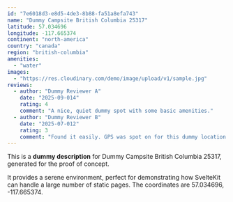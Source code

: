 ```yaml
---
id: "7e6018d3-e8d5-4de3-8b88-fa51a8efa743"
name: "Dummy Campsite British Columbia 25317"
latitude: 57.034696
longitude: -117.665374
continent: "north-america"
country: "canada"
region: "british-columbia"
amenities:
  - "water"
images:
  - "https://res.cloudinary.com/demo/image/upload/v1/sample.jpg"
reviews:
  - author: "Dummy Reviewer A"
    date: "2025-09-014"
    rating: 4
    comment: "A nice, quiet dummy spot with some basic amenities."
  - author: "Dummy Reviewer B"
    date: "2025-07-012"
    rating: 3
    comment: "Found it easily. GPS was spot on for this dummy location."
---
```


This is a **dummy description** for Dummy Campsite British Columbia 25317, generated for the proof of concept.

It provides a serene environment, perfect for demonstrating how SvelteKit can handle a large number of static pages. The coordinates are 57.034696, -117.665374.
